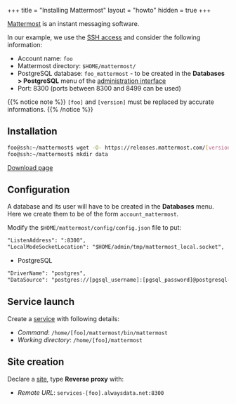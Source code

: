 +++
title = "Installing Mattermost"
layout = "howto"
hidden = true
+++

[Mattermost](https://mattermost.com) is an instant messaging software.

In our example, we use the [SSH access](remote-access/ssh) and consider the following information:

- Account name: `foo`
- Mattermost directory: `$HOME/mattermost/`
- PostgreSQL database: `foo_mattermost` - to be created in the **Databases > PostgreSQL** menu of the [administration interface](https://admin.alwaysdata.com)
- Port: 8300 (ports between 8300 and 8499 can be used)

{{% notice note %}}
`[foo]` and `[version]` must be replaced by accurate informations.
{{% /notice %}}

## Installation

```sh
foo@ssh:~/mattermost$ wget -O- https://releases.mattermost.com/[version]/mattermost-[version]-linux-amd64.tar.gz | tar -xz --strip-components=1
foo@ssh:~/mattermost$ mkdir data
```

[Download page](https://mattermost.com/deploy/)

## Configuration

A database and its user will have to be created in the **Databases** menu. Here we create them to be of the form `account_mattermost`.

Modify the `$HOME/mattermost/config/config.json` file to put:

```txt
"ListenAddress": ":8300",
"LocalModeSocketLocation": "$HOME/admin/tmp/mattermost_local.socket",
```

- PostgreSQL

```txt
"DriverName": "postgres",
"DataSource": "postgres://[pgsql_username]:[pgsql_password]@postgresql-[foo].alwaysdata.net:5432/[foo]_mattermost?sslmode=disable\u0026connect_timeout=10",
```

## Service launch

Create a [service](services) with following details:

- *Command*: `/home/[foo]/mattermost/bin/mattermost`
- *Working directory*: `/home/[foo]/mattermost`

## Site creation

Declare a [site](sites/add-a-site), type **Reverse proxy** with:

- *Remote URL*: `services-[foo].alwaysdata.net:8300`
